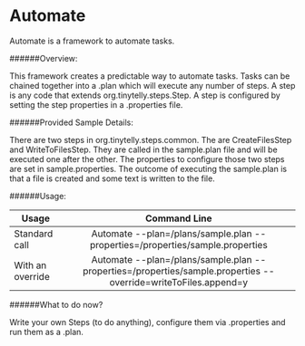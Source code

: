 Automate
========

Automate is a framework to automate tasks.

######Overview:

This framework creates a predictable way to automate tasks.  Tasks can be chained together into a .plan which will execute
any number of steps.  A step is any code that extends org.tinytelly.steps.Step.  A step is configured by setting the step
properties in a .properties file.

######Provided Sample Details:

There are two steps in org.tinytelly.steps.common.  The are CreateFilesStep and WriteToFilesStep.  They are called in the
sample.plan file and will be executed one after the other.  The properties to configure those two steps are set in
sample.properties. The outcome of executing the sample.plan is that a file is created and some text is written to the file.

######Usage:

| Usage             | Command Line                                                                                                        |
| ----------------- |:-------------------------------------------------------------------------------------------------------------------:|
| Standard call     | Automate --plan=/plans/sample.plan --properties=/properties/sample.properties                                       |
| With an override  | Automate --plan=/plans/sample.plan --properties=/properties/sample.properties --override=writeToFiles.append=y      |

######What to do now?

Write your own Steps (to do anything), configure them via .properties and run them as a .plan.



